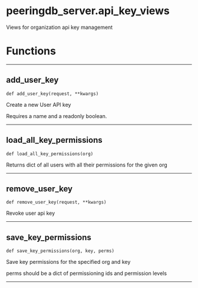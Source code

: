 # peeringdb_server.api_key_views

Views for organization api key management

# Functions
---

## add_user_key
`def add_user_key(request, **kwargs)`

Create a new User API key

Requires a name and a readonly boolean.

---
## load_all_key_permissions
`def load_all_key_permissions(org)`

Returns dict of all users with all their permissions for
the given org

---
## remove_user_key
`def remove_user_key(request, **kwargs)`

Revoke user api key

---
## save_key_permissions
`def save_key_permissions(org, key, perms)`

Save key permissions for the specified org and key

perms should be a dict of permissioning ids and permission levels

---